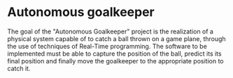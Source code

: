 # Autonomous goalkeeper 
The goal of the "Autonomous Goalkeeper" project is the realization of a physical system capable of to catch a ball thrown on a game plane, through the use of techniques of Real-Time programming.
The software to be implemented must be able to capture the position of the ball, predict its its final position and finally move the goalkeeper to the appropriate position to catch it.
